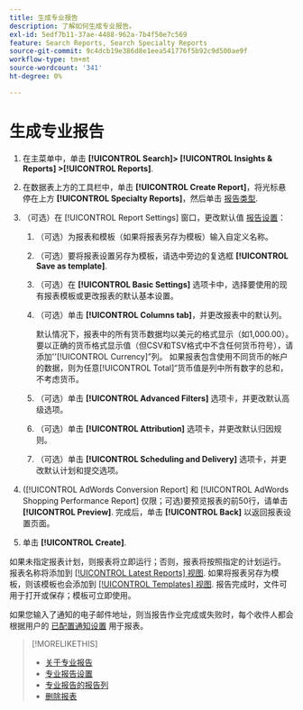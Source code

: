 ```yaml
---
title: 生成专业报告
description: 了解如何生成专业报告。
exl-id: 5edf7b11-37ae-4488-962a-7b4f50e7c569
feature: Search Reports, Search Specialty Reports
source-git-commit: 9c4dcb19e386d8e1eea541776f5b92c9d500ae9f
workflow-type: tm+mt
source-wordcount: '341'
ht-degree: 0%

---
```


# 生成专业报告

1. 在主菜单中，单击 **[!UICONTROL Search]> [!UICONTROL Insights & Reports] >[!UICONTROL Reports]**.

1. 在数据表上方的工具栏中，单击 **[!UICONTROL Create Report]**，将光标悬停在上方 **[!UICONTROL Specialty Reports]**，然后单击 [报告类型](/help/search-social-commerce/reports/management/specialty/specialty-report-about.md).

1. （可选）在 [!UICONTROL Report Settings] 窗口，更改默认值 [报告设置](specialty-report-settings.md)：

   1. （可选）为报表和模板（如果将报表另存为模板）输入自定义名称。

   1. （可选）要将报表设置另存为模板，请选中旁边的复选框 **[!UICONTROL Save as template]**.

   1. （可选）在 **[!UICONTROL Basic Settings]** 选项卡中，选择要使用的现有报表模板或更改报表的默认基本设置。

   1. （可选）单击 **[!UICONTROL Columns tab]**，并更改报表中的默认列。

      默认情况下，报表中的所有货币数据均以美元的格式显示（如1,000.00）。 要以正确的货币格式显示值（但CSV和TSV格式中不含任何货币符号），请添加&#39;&#39;[!UICONTROL Currency]”列。 如果报表包含使用不同货币的帐户的数据，则为任意[!UICONTROL Total]“货币值是列中所有数字的总和，不考虑货币。

   1. （可选）单击 **[!UICONTROL Advanced Filters]** 选项卡，并更改默认高级选项。

   1. （可选）单击 **[!UICONTROL Attribution]** 选项卡，并更改默认归因规则。

   1. （可选）单击 **[!UICONTROL Scheduling and Delivery]** 选项卡，并更改默认计划和提交选项。

1. ([!UICONTROL AdWords Conversion Report] 和 [!UICONTROL AdWords Shopping Performance Report] 仅限；可选)要预览报表的前50行，请单击 **[!UICONTROL Preview]**. 完成后，单击 **[!UICONTROL Back]** 以返回报表设置页面。

1. 单击 **[!UICONTROL Create]**.

如果未指定报表计划，则报表将立即运行；否则，报表将按照指定的计划运行。 报表名称将添加到 [[!UICONTROL Latest Reports] 视图](/help/search-social-commerce/reports/report-about.md). 如果将报表另存为模板，则该模板也会添加到 [[!UICONTROL Templates] 视图](/help/search-social-commerce/reports/report-about.md). 报告完成时，文件可用于打开或保存；模板可立即使用。

如果您输入了通知的电子邮件地址，则当报告作业完成或失败时，每个收件人都会根据用户的 [已配置通知设置](/help/search-social-commerce/notifications/notification-edit.md) 用于报表。

>[!MORELIKETHIS]
>
>* [关于专业报告](/help/search-social-commerce/reports/management/specialty/specialty-report-about.md)
>* [专业报告设置](/help/search-social-commerce/reports/management/specialty/specialty-report-settings.md)
>* [专业报告的报告列](/help/search-social-commerce/reports/management/specialty/specialty-report-columns.md)
>* [删除报表](/help/search-social-commerce/reports/management/report-delete.md)
